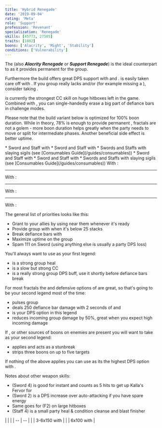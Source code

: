 ```yaml
---
title: 'Hybrid Renegade'
date: '2019-09-04'
rating: 'Meta'
role: 'Support'
profession: 'Revenant'
specialization: 'Renegade'
skills: [45773, 27505]
traits: [1802]
boons: ['Alacrity', 'Might', 'Stability']
conditions: ['Vulnerability']
---
```


The **<Specialization text="Hybrid Renegade" name="Renegade"/>** (also **_Alacrity Renegade_** or **_Support Renegade_**) is the ideal counterpart to <Specialization text="Hybrid Firebrand" name="Firebrand"/> as it provides permanent <Boon name="alacrity"/> for the group.

Furthermore the build offers great DPS support with <Trait name="Assassins Presence"/> and <Skill name="Soulcleaves Summit"/>. <Boon name="might"/> is easily taken care off with <Skill name="Heroic Command"/>. If you group really lacks <Boon name="might"/> and/or <Boon name="fury"/> (for example missing a <Specialization name="Weaver"/>), consider taking <Item id="24702"/>.

<Skill name="Surge of the Mists"/> is currently the strongest CC skill on huge hitboxes left in the game. Combined with <Skill name="Darkrazors Daring"/>, you can single-handedly erase a big part of defiance bars in challenge modes.



<Divider text="Equipment"/>

Please note that the build variant below is optimized for 100% boon duration. While in theory, 78% is enough to provide permanent <Boon name="Alacrity"/>, fractals are not a golem - more boon duration helps greatly when the party needs to move or split for intermediate phases. Another beneficial side effect is better <Boon name="Might"/> uptime.

<Tabs outlined>
<Tab title="150 Agony Resistance">
<Grid>
<GridItem sm="4">
<Armor weight="Heavy" helmAffix="Diviner" helmRune="Scholar" shouldersAffix="Berserker" shouldersRune="Scholar" coatAffix="Diviner" coatRune="Scholar" glovesAffix="Diviner" glovesRune="Scholar" leggingsAffix="Diviner" leggingsRune="Scholar" bootsAffix="Diviner" bootsRune="Scholar"/>
</GridItem>
 
<GridItem sm="4">
<Weapons weapon1MainType="Sword" weapon1MainAffix="Diviner" weapon1MainSigil1="Impact" weapon1OffType="Sword" weapon1OffAffix="Diviner" weapon1OffSigil="Concentration" weapon2MainType="Staff" weapon2MainAffix="Diviner" weapon2MainSigil1="Severance" weapon2MainSigil2="Concentration"/>

<Card title="Swap Weapons">
* Sword and Staff with <Item name="Night" type="Sigil"/>
* Sword and Staff with <Item name="Serpent Slaying" type="Sigil"/>
* Swords and Staffs with slaying sigils (see [Consumables Guide](/guides/consumables))
</Card>
</GridItem>

<GridItem sm="4">
<BackAndTrinkets backItemAffix="Diviner" accessory1Affix="Diviner" accessory2Affix="Diviner" amuletAffix="Diviner" ring1Affix="Diviner" ring2Affix="Diviner"/>

<Consumables food="Bowl of Sweet and Spicy Butternut Squash Soup" utility="Tin of Fruitcake" infusion="Mighty +9 Agony Infusion"/>
</GridItem>
</Grid>
</Tab>

<Tab title="217+ Agony Resistance">
<Grid>
<GridItem sm="4">
<Armor weight="Heavy" helmAffix="Diviner" helmRune="Scholar" shouldersAffix="Diviner" shouldersRune="Scholar" coatAffix="Diviner" coatRune="Scholar" glovesAffix="Diviner" glovesRune="Scholar" leggingsAffix="Diviner" leggingsRune="Scholar" bootsAffix="Diviner" bootsRune="Scholar"/>
</GridItem>
 
<GridItem sm="4">
<Weapons weapon1MainType="Sword" weapon1MainAffix="Diviner" weapon1MainSigil1="Impact" weapon1OffType="Sword" weapon1OffAffix="Diviner" weapon1OffSigil="Force" weapon2MainType="Staff" weapon2MainAffix="Diviner" weapon2MainSigil1="Severance" weapon2MainSigil2="Force"/>

<Card title="Swap Weapons">
* Sword and Staff with <Item name="Night" type="Sigil"/>
* Sword and Staff with <Item name="Serpent Slaying" type="Sigil"/>
* Swords and Staffs with slaying sigils (see [Consumables Guide](/guides/consumables))
</Card>
</GridItem>

<GridItem sm="4">
<BackAndTrinkets backItemAffix="Diviner" accessory1Affix="Diviner" accessory2Affix="Diviner" amuletAffix="Diviner" ring1Affix="Diviner" ring2Affix="Diviner"/>

<Consumables food="Bowl of Sweet and Spicy Butternut Squash Soup" utility="Tin of Fruitcake" infusion="Mighty +9 Agony Infusion"/>
</GridItem>
</Grid>
</Tab>
</Tabs>

<Divider text="Build"/>

<Grid>
<GridItem sm="7">
<Traits traits1="Devastation" traits1Selected="Vicious Lacerations,Assassins Presence,Swift Termination" traits2="Invocation" traits2Selected="Rising Tide,Spirit Boon,Charged Mists" traits3="Renegade" traits3Selected="Blood Fury,All for One,Righteous Rebel"/>
 
</GridItem>

<GridItem sm="5">
With <Skill id="41858"/>:

<Skills heal="Breakrazors Bastion" utility1="Razorclaws Rage" utility2="Darkrazors Daring" utility3="Icerazors Ire" elite="Soulcleaves Summit"/>

---

With <Skill id="28134"/>:

<Skills heal="Enchanted Daggers" utility1="Phase Traversal" utility2="Riposting Shadows" utility3="Impossible Odds" elite="Jade Winds"/>

---

With <Skill id="28419"/>:

<Skills heal="Soothing Stone" utility1="Inspiring Reinforcement" utility2="Forced Engagement" utility3="Vengeful Hammers" elite="Rite of the Great Dwarf"/>

---

With <Skill id="28494"/>:

<Skills heal="Empowering Misery" utility1="Pain Absorption" utility2="Banish Enchantment" utility3="Unyielding Anguish" elite="Embrace the Darkness"/>
</GridItem>
</Grid>

<Divider text="Details"/>

<Grid>
<GridItem sm="8">
<Card title="Skill Usage">
The general list of priorities looks like this:

- Grant <Boon name="Alacrity"/> to your allies by using <Skill name="Orders from Above"/> near them whenever it's ready
- Provide group <Boon name="Might"/> with <Skill name="Heroic Command"/> when it's below 25 stacks
- Break defiance bars with <Skill name="Surge of the Mists"/>
- Maximize <Skill name="Soulcleaves Summit"/> uptime on the group
- Spam 111 on Sword (using anything else is usually a party DPS loss)

You'll always want to use <Skill id="41858"/> as your first legend:

- <Skill name="Breakrazors Bastion"/> is a strong group heal
- <Skill name="Darkrazors Daring"/> is a slow but strong CC
- <Skill name="Soulcleaves Summit"/> is a really strong group DPS buff, use it shortly before defiance bars break

For most fractals the <Boon name="stability"/> and defensive options of <Skill id="28419"/> are great, so that's going to be your second legend most of the time:

- <Skill name="Inspiring Reinforcement"/> pulses group <Boon name="Stability"/>
- <Skill name="Forced Engagement"/> deals 250 defiance bar damage with 2 seconds of <Condition name="Taunt"/> and <Condition name="Slow"/>
- <Skill name="Vengeful Hammers"/> is your DPS option in this legend
- <Skill name="Rite of the Great Dwarf"/> reduces incoming group damage by 50%, great when you expect high incoming damage

If <Instability name="No Pain, No Gain"/>, <Instability name="Vengeance"/> or other sources of boons on enemies are present you will want to take <Skill id="28494"/> as your second legend:

- <Skill name="Pain Absorption"/> applies <Boon name="resistance"/> and acts as a stunbreak
- <Skill name="Banish Enchantment"/> strips three boons on up to five targets

If nothing of the above applies you can use <Skill id="28134"/> as its the highest DPS option with <Skill name="Impossible Odds"/>.

Notes about other weapon skills:

- <Skill id="28472"/> (Sword 4) is good for instant <Condition name="vulnerability"/> and counts as 5 hits to get up Kalla's Fervor for <Skill name="Heroic Command"/>
- <Skill id="29233"/> (Sword 2) is a DPS increase over auto-attacking if you have spare energy
- Same goes for <Skill name="Citadel Bombardment"/> (F2) on large hitboxes
- <Skill name="Renewing Wave"/> (Staff 4) is a small party heal & condition cleanse and blast finisher

</Card>
</GridItem>

<GridItem sm="4">
<Card title="Defiance Bar Damage">
| | |
| -- | -- |
| <Skill name="Surge of the Mists" size="big" disableText/> | 3-6x150 with <Control name="knockback"/> |
| <Skill name="Darkrazors Daring" size="big" disableText/> | 6x100 with <Control name="daze"/> |
</Card>
</GridItem>
</Grid>
